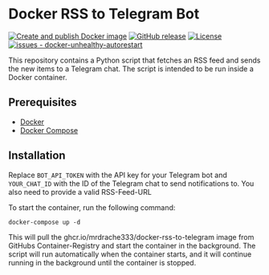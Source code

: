 # Docker RSS to Telegram Bot
[![Create and publish Docker image](https://github.com/MrDrache333/docker-rss-to-telegram/workflows/Create%20and%20publish%20Docker%20image/badge.svg)](https://github.com/MrDrache333/docker-rss-to-telegram/actions?query=workflow:"Create+and+publish+Docker+image")
[![GitHub release](https://img.shields.io/github/release/MrDrache333/docker-rss-to-telegram?include_prereleases=&sort=semver&color=blue)](https://github.com/MrDrache333/docker-rss-to-telegram/releases/)
[![License](https://img.shields.io/badge/License-MIT-blue)](#license)
[![issues - docker-unhealthy-autorestart](https://img.shields.io/github/issues/MrDrache333/docker-rss-to-telegram)](https://github.com/MrDrache333/docker-rss-to-telegram/issues)

This repository contains a Python script that fetches an RSS feed and sends the new items to a Telegram chat. The script
is intended to be run inside a Docker container.

## Prerequisites

- [Docker](https://www.docker.com/)
- [Docker Compose](https://docs.docker.com/compose/)

## Installation

Replace `BOT_API_TOKEN` with the API key for your Telegram bot and `YOUR_CHAT_ID` with the ID of the Telegram chat to
send notifications to. You also need to provide a valid RSS-Feed-URL

To start the container, run the following command:

```
docker-compose up -d
```

This will pull the ghcr.io/mrdrache333/docker-rss-to-telegram image from GitHubs Container-Registry and start the
container in the background. The
script will run automatically when the container starts, and it will continue running in the background until the
container is stopped.
